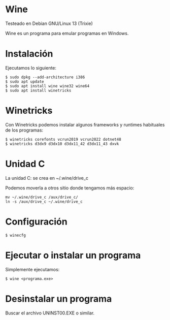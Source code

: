 # Wine

Testeado en Debian GNU/Linux 13 (Trixie)

Wine es un programa para emular programas en Windows.

# Instalación

Ejecutamos lo siguiente:
```
$ sudo dpkg --add-architecture i386
$ sudo apt update
$ sudo apt install wine wine32 wine64
$ sudo apt install winetricks
```

# Winetricks

Con Winetricks podemos instalar algunos frameworks y runtimes habituales de los programas:

```
$ winetricks corefonts vcrun2019 vcrun2022 dotnet48
$ winetricks d3dx9 d3dx10 d3dx11_42 d3dx11_43 dxvk
```

# Unidad C

La unidad C: se crea en ~/.wine/drive_c

Podemos moverla a otros sitio donde tengamos más espacio:

```
mv ~/.wine/drive_c /aux/drive_c/
ln -s /aux/drive_c ~/.wine/drive_c
```

# Configuración

```
$ winecfg
```

# Ejecutar o instalar un programa

Simplemente ejecutamos:

```
$ wine <programa.exe>
```

# Desinstalar un programa

Buscar el archivo UNINST00.EXE o similar.
